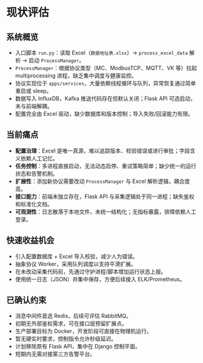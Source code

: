# 现状评估

## 系统概览
- 入口脚本 `run.py`：读取 Excel（`数据地址表.xlsx`）→ `process_excel_data` 解析 → 启动 `ProcessManager`。
- `ProcessManager`：根据协议类型（MC、ModbusTCP、MQTT、VK 等）拉起 multiprocessing 进程，缺乏集中调度与健康监控。
- 协议实现位于 `apps/services`，大量依赖线程循环与队列，异常恢复通过简单重启或 sleep。
- 数据写入 InfluxDB，Kafka 推送代码存在但默认关闭；Flask API 可选启动，未与前端解耦。
- 配置完全由 Excel 驱动，缺少数据库和版本控制；导入失败/回滚能力有限。

## 当前痛点
- **配置治理**：Excel 是唯一真源，难以追踪版本、校验错误或进行审批；字段含义依赖人工记忆。
- **任务控制**：多进程直接启动，无法动态启停、重试策略简单；缺少统一的运行状态和告警机制。
- **扩展性**：添加新协议需要改动 `ProcessManager` 与 Excel 解析逻辑，耦合度高。
- **接口能力**：前端未独立存在，Flask API 与采集逻辑处于同一进程；缺失鉴权和标准化文档。
- **可观测性**：日志散落于本地文件，未统一结构化；无指标暴露，排障依赖人工登录。

## 快速收益机会
- 引入配置数据库 + Excel 导入校验，减少人为错误。
- 抽象协议 Worker，采用队列调度以支持平滑扩展。
- 在未改动采集代码前，先通过守护进程/脚本增加运行状态上报。
- 使用统一日志（JSON）并集中保存，方便后续接入 ELK/Prometheus。

## 已确认约束
- 消息中间件首选 Redis，后续可评估 RabbitMQ。
- 初期无外部鉴权需求，可在接口层预留扩展点。
- 生产部署目标为 Docker，开发阶段可直接在物理机运行。
- 暂无硬实时要求，控制指令允许秒级延迟。
- 计划移除原有 Flask API，集中在 Django 控制平面。
- 短期内无需对接第三方告警平台。
